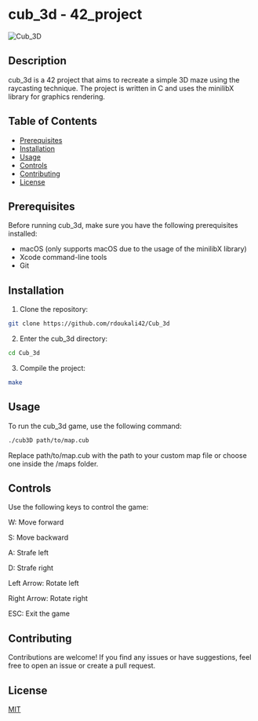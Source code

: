 # cub_3d - 42_project

![Cub_3D](https://img.shields.io/badge/Cub_3D-42_Project-blue)

## Description

cub_3d is a 42 project that aims to recreate a simple 3D maze using the raycasting technique. The project is written in C and uses the minilibX library for graphics rendering.

## Table of Contents

- [Prerequisites](#prerequisites)
- [Installation](#installation)
- [Usage](#usage)
- [Controls](#controls)
- [Contributing](#contributing)
- [License](#license)

## Prerequisites

Before running cub_3d, make sure you have the following prerequisites installed:

- macOS (only supports macOS due to the usage of the minilibX library)
- Xcode command-line tools
- Git

## Installation

1. Clone the repository:

```bash
git clone https://github.com/rdoukali42/Cub_3d
```

2. Enter the cub_3d directory:

```bash
cd Cub_3d
```

3. Compile the project:
```bash
make
```

## Usage

To run the cub_3d game, use the following command:

```bash
./cub3D path/to/map.cub
```

Replace path/to/map.cub with the path to your custom map file or choose one inside the /maps folder.


## Controls

Use the following keys to control the game:

W: Move forward

S: Move backward

A: Strafe left

D: Strafe right

Left Arrow: Rotate left

Right Arrow: Rotate right

ESC: Exit the game


## Contributing

Contributions are welcome! If you find any issues or have suggestions, feel free to open an issue or create a pull request.

## License


[MIT](https://github.com/rdoukali42/Cub_3d/blob/master/LICENSE)
